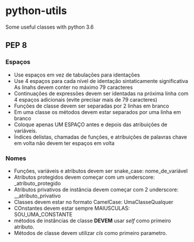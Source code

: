 # python-utils
Some useful classes with python 3.6

## PEP 8
### Espaços
* Use espaços em vez de tabulações para identações
* Use 4 espaços para cada nível de identação sintaticamente significativa
As linahs devem conter no máximo 79 caracteres
* Continuações de expressões devem ser identadas na próxima linha com 4 espaços adicionais (evite precisar mais de 79 caracteres)
* Funções de classe devem ser separadas por 2 linhas em branco
* Em uma classe os métodos devem estar separados por uma linha em branco
* Coloque apenas UM ESPAÇO antes e depois das atribuições de variáveis.
* Índices delistas, chamadas de funções, e atribuições de palavras chave em volta não devem ter espaços em volta

### Nomes
* Funções, variáveis e atributos devem ser snake_case: nome_de_variável
* Atributos protegidos devem começar com um underscore:  _atributo_protegido
* Atributos privativos de instância devem começar com 2 underscore: __atributo_privativo
* Classes devem estar no formato CamelCase: UmaClasseQualquer
* COnstantes devem estar sempre MAIUSCULAS: SOU_UMA_CONSTANTE
* métodos de instâncias de classe **DEVEM** usar *self* como primeiro atributo.
* Métodos de classe devem utilizar _cls_ como primeiro parametro.
